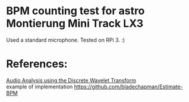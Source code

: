 # BPM counting test for astro Montierung Mini Track LX3
Used a standard microphone. Tested on RPi 3. :) 

# References:
[Audio Analysis using the Discrete Wavelet Transform](http://soundlab.cs.princeton.edu/publications/2001_amta_aadwt.pdf)<br>
example of implementation https://github.com/bladechapman/Estimate-BPM
